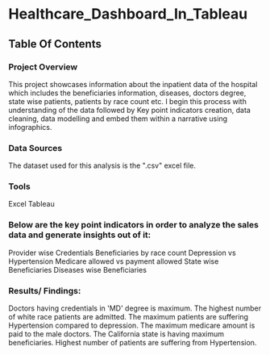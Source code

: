 # Healthcare_Dashboard_In_Tableau

## Table Of Contents

### Project Overview
This project showcases information about the inpatient data of the hospital which includes the beneficiaries information, diseases, doctors degree, state wise patients, patients by race count etc. I begin this process with understanding of the data followed by Key point indicators creation, data cleaning, data modelling and embed them within a narrative using infographics.

### Data Sources
The dataset used for this analysis is the ".csv" excel file.

### Tools

Excel
Tableau

### Below are the key point indicators in order to analyze the sales data and generate insights out of it:
Provider wise Credentials
Beneficiaries by race count
Depression vs Hypertension
Medicare allowed vs payment allowed
State wise Beneficiaries
Diseases wise Beneficiaries

### Results/ Findings:
Doctors having credentials in 'MD' degree is maximum.
The highest number of white race patients are admitted.
The maximum patients are suffering Hypertension compared to depression.
The maximum medicare amount is paid to the male doctors.
The California state is having maximum beneficiaries.
Highest number of patients are suffering from Hypertension.





